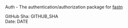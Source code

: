 Auth - The authentication/authorization package for [fastn]()

GitHub Sha: GITHUB_SHA  
Date: DATE  

